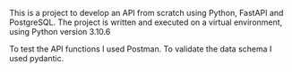 This is a project to develop an API from scratch using Python, FastAPI and PostgreSQL. The project is written and executed on a virtual environment, using Python version 3.10.6

To test the API functions I used Postman. To validate the data schema I used pydantic.